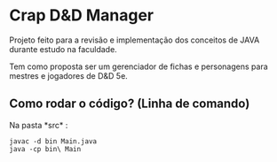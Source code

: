 # Crap D&D Manager

Projeto feito para a revisão e implementação dos conceitos de JAVA durante estudo na faculdade.

Tem como proposta ser um gerenciador de fichas e personagens para mestres e jogadores de D&D 5e.

## Como rodar o código? (Linha de comando)

Na pasta *src\* :

    javac -d bin Main.java
    java -cp bin\ Main
